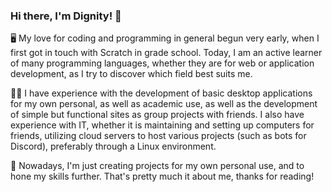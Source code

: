 ### Hi there, I'm Dignity! 👋

🖥️ My love for coding and programming in general begun very early, when I first got in touch with Scratch in grade school. Today, I am an active learner of many programming languages, whether they are for web or application development, as I try to discover which field best suits me.

👨‍💻 I have experience with the development of basic desktop applications for my own personal, as well as academic use, as well as the development of simple but functional sites as group projects with friends. I also have experience with IT, whether it is maintaining and setting up computers for friends, utilizing cloud servers to host various projects (such as bots for Discord), preferably through a Linux environment.

🌌 Nowadays, I'm just creating projects for my own personal use, and to hone my skills further. That's pretty much it about me, thanks for reading!
